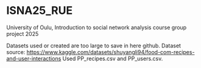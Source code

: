 # ISNA25_RUE
University of Oulu, Introduction to social network analysis course group project 2025

Datasets used or created are too large to save in here github.
Dataset source: https://www.kaggle.com/datasets/shuyangli94/food-com-recipes-and-user-interactions
Used PP_recipes.csv and PP_users.csv.
